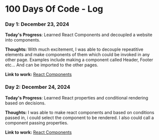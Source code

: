 # 100 Days Of Code - Log

### Day 1: December 23, 2024

**Today's Progress**: Learned React Components and decoupled a website into components.

**Thoughts:** With much excitement, I was able to decouple repeatitive elements and make components of them which could be invoked in any other page. Examples include making a component called Header, Footer etc... And can be imported to the other pages.

**Link to work:** [React Components](https://github.com/Ndzenyuy/React/tree/main/react-components)


### Day 2: December 24, 2024

**Today's Progress**: Learned React properties and conditional rendering based on decisions.

**Thoughts:** I was able to make react components and based on conditions passed in, i could select the component to be rendered. I also could call a component passing properties.

**Link to work:** [React Components](https://github.com/Ndzenyuy/React/tree/main/conditional-rendering-practice-forked)
